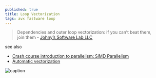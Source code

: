 ```yaml
---
published: true
title: Loop Vectorization
tags: avx fastware loop
---
```

>  Dependencies and outer loop vectorization: if you can’t beat them, join them - [Johny’s Software Lab LLC](https://johnysswlab.com/vectorization-dependencies-and-outer-loop-vectorization-if-you-cant-beat-them-join-them/)

see also
- [Crash course introduction to parallelism: SIMD Parallelism](https://johnysswlab.com/crash-course-introduction-to-parallelism-simd-parallelism/)
- [Automatic vectorization](https://en.wikipedia.org/wiki/Automatic_vectorization)

![caption](https://johnysswlab.com/wp-content/uploads/left-top-dependency-vectorized.drawio-1.png)
